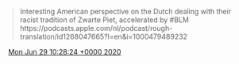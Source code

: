 > Interesting American perspective on the Dutch dealing with their racist tradition of Zwarte Piet, accelerated by \#BLM https://podcasts\.apple\.com/nl/podcast/rough\-translation/id1268047665?l\=en&i\=1000479489232

<img src="../../media/tweet.ico" width="12" /> [Mon Jun 29 10:28:24 +0000 2020](https://twitter.com/DromerDenker/status/1277549470167810052)